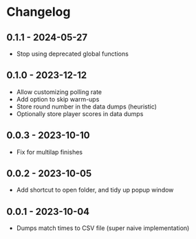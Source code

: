 # Changelog

## 0.1.1 - 2024-05-27

* Stop using deprecated global functions


## 0.1.0 - 2023-12-12

* Allow customizing polling rate
* Add option to skip warm-ups
* Store round number in the data dumps (heuristic)
* Optionally store player scores in data dumps


## 0.0.3 - 2023-10-10

* Fix for multilap finishes


## 0.0.2 - 2023-10-05

* Add shortcut to open folder, and tidy up popup window


## 0.0.1 - 2023-10-04

* Dumps match times to CSV file (super naive implementation)

